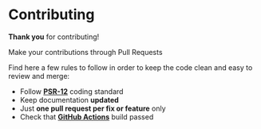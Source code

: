 # Contributing

**Thank you** for contributing!

Make your contributions through Pull Requests

Find here a few rules to follow in order to keep the code clean and easy to review and merge:

- Follow **[PSR-12](https://github.com/php-fig/fig-standards/blob/master/accepted/PSR-12-extended-coding-style-guide.md)** coding standard
- Keep documentation **updated**
- Just **one pull request per fix or feature** only
- Check that **[GitHub Actions](https://github.com/juliangut/phpstan-config/actions)** build passed
